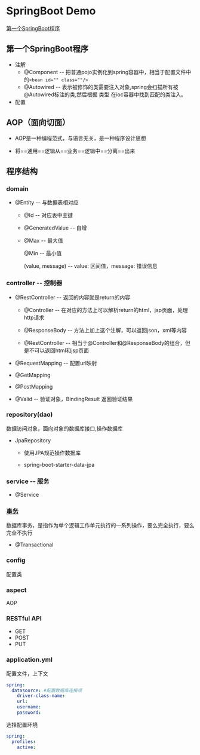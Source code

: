 # SpringBoot Demo

[第一个SpringBoot程序](#第一个SpringBoot程序)

## 第一个SpringBoot程序
- 注解
    - @Component -- 把普通pojo实例化到spring容器中，相当于配置文件中的`<bean id="" class=""/>`
    - @Autowired -- 表示被修饰的类需要注入对象,spring会扫描所有被@Autowired标注的类,然后根据 类型 在ioc容器中找到匹配的类注入。
- 配置

## AOP（面向切面）

- AOP是一种编程范式，与语言无关，是一种程序设计思想

- 将==通用==逻辑从==业务==逻辑中==分离==出来

## 程序结构

### domain
- @Entity -- 与数据表相对应
    - @Id -- 对应表中主键
    - @GeneratedValue -- 自增
    - @Max -- 最大值
    
      @Min -- 最小值
      
      (value, message) -- value: 区间值，message: 错误信息
    
    
### controller -- 控制器
- @RestController -- 返回的内容就是return的内容
    - @Controller -- 在对应的方法上可以解析return的html，jsp页面，处理http请求
    
    - @ResponseBody -- 方法上加上这个注解，可以返回json，xml等内容
    - @RestController -- 相当于@Controller和@ResponseBody的组合，但是不可以返回html和jsp页面
- @RequestMapping -- 配置url映射

- @GetMapping
- @PostMapping
- @Valid -- 验证对象，BindingResult 返回验证结果

### repository(dao)
数据访问对象，面向对象的数据库接口,操作数据库
- JpaRepository 
    - 使用JPA规范操作数据库
    
    - spring-boot-starter-data-jpa
    
### service -- 服务
- @Service

### [事务](/src/main/java/com/selune/luckymoney/service/transaction.md)
数据库事务，是指作为单个逻辑工作单元执行的一系列操作，要么完全执行，要么完全不执行
- @Transactional

### config
配置类

### aspect
AOP

### RESTful API
- GET
- POST
- PUT

### application.yml
配置文件，上下文
```yaml
spring:
  datasource: #配置数据库连接项
    driver-class-name:
    url:
    username:
    password:
```
选择配置环境
```yaml
spring: 
  profiles: 
    active: 
```
